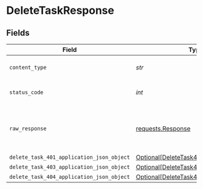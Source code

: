 # DeleteTaskResponse


## Fields

| Field                                                                                             | Type                                                                                              | Required                                                                                          | Description                                                                                       |
| ------------------------------------------------------------------------------------------------- | ------------------------------------------------------------------------------------------------- | ------------------------------------------------------------------------------------------------- | ------------------------------------------------------------------------------------------------- |
| `content_type`                                                                                    | *str*                                                                                             | :heavy_check_mark:                                                                                | HTTP response content type for this operation                                                     |
| `status_code`                                                                                     | *int*                                                                                             | :heavy_check_mark:                                                                                | HTTP response status code for this operation                                                      |
| `raw_response`                                                                                    | [requests.Response](https://requests.readthedocs.io/en/latest/api/#requests.Response)             | :heavy_minus_sign:                                                                                | Raw HTTP response; suitable for custom response parsing                                           |
| `delete_task_401_application_json_object`                                                         | [Optional[DeleteTask401ApplicationJSON]](../../models/operations/deletetask401applicationjson.md) | :heavy_minus_sign:                                                                                | Unauthenticated                                                                                   |
| `delete_task_403_application_json_object`                                                         | [Optional[DeleteTask403ApplicationJSON]](../../models/operations/deletetask403applicationjson.md) | :heavy_minus_sign:                                                                                | Forbidden                                                                                         |
| `delete_task_404_application_json_object`                                                         | [Optional[DeleteTask404ApplicationJSON]](../../models/operations/deletetask404applicationjson.md) | :heavy_minus_sign:                                                                                | Not Found                                                                                         |
